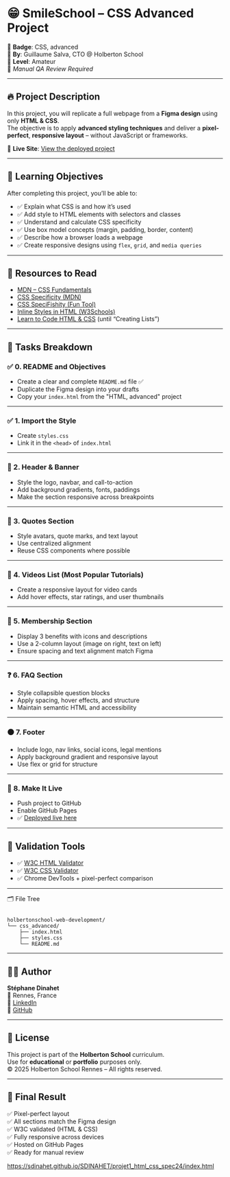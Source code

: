 # 😁 SmileSchool – CSS Advanced Project

📘 **Badge**: CSS, advanced  
👤 **By**: Guillaume Salva, CTO @ Holberton School  
📅 **Level**: Amateur  
📌 *Manual QA Review Required*

---

## 🔥 Project Description

In this project, you will replicate a full webpage from a **Figma design** using only **HTML & CSS**.  
The objective is to apply **advanced styling techniques** and deliver a **pixel-perfect**, **responsive layout** – without JavaScript or frameworks.

🔗 **Live Site**: [View the deployed project](https://sdinahet.github.io/SDINAHET/projet1_html_css_spec24/index.html)

---

## 🎯 Learning Objectives

After completing this project, you’ll be able to:

- ✅ Explain what CSS is and how it’s used  
- ✅ Add style to HTML elements with selectors and classes  
- ✅ Understand and calculate CSS specificity  
- ✅ Use box model concepts (margin, padding, border, content)  
- ✅ Describe how a browser loads a webpage  
- ✅ Create responsive designs using `flex`, `grid`, and `media queries`

---

## 🧠 Resources to Read

- [MDN – CSS Fundamentals](https://developer.mozilla.org/en-US/docs/Web/CSS)
- [CSS Specificity (MDN)](https://developer.mozilla.org/en-US/docs/Web/CSS/Specificity)
- [CSS SpeciFishity (Fun Tool)](https://specifishity.com/)
- [Inline Styles in HTML (W3Schools)](https://www.w3schools.com/html/html_styles.asp)
- [Learn to Code HTML & CSS](https://learn.shayhowe.com/html-css/) (until “Creating Lists”)

---

## 🧱 Tasks Breakdown

### ✅ 0. README and Objectives
- Create a clear and complete `README.md` file ✅  
- Duplicate the Figma design into your drafts  
- Copy your `index.html` from the "HTML, advanced" project  

---

### ✅ 1. Import the Style
- Create `styles.css`  
- Link it in the `<head>` of `index.html`  

---

### 🎨 2. Header & Banner
- Style the logo, navbar, and call-to-action  
- Add background gradients, fonts, paddings  
- Make the section responsive across breakpoints  

---

### 💬 3. Quotes Section
- Style avatars, quote marks, and text layout  
- Use centralized alignment  
- Reuse CSS components where possible  

---

### 🎥 4. Videos List (Most Popular Tutorials)
- Create a responsive layout for video cards  
- Add hover effects, star ratings, and user thumbnails  

---

### 👥 5. Membership Section
- Display 3 benefits with icons and descriptions  
- Use a 2-column layout (image on right, text on left)  
- Ensure spacing and text alignment match Figma  

---

### ❓ 6. FAQ Section
- Style collapsible question blocks  
- Apply spacing, hover effects, and structure  
- Maintain semantic HTML and accessibility  

---

### ⚫ 7. Footer
- Include logo, nav links, social icons, legal mentions  
- Apply background gradient and responsive layout  
- Use flex or grid for structure  

---

### 🚀 8. Make It Live
- Push project to GitHub  
- Enable GitHub Pages  
- ✅ [Deployed live here](https://sdinahet.github.io/SDINAHET/projet1_html_css_spec24/index.html)

---

## 🧪 Validation Tools

- ✅ [W3C HTML Validator](https://validator.w3.org/)
- ✅ [W3C CSS Validator](https://jigsaw.w3.org/css-validator/)
- ✅ Chrome DevTools + pixel-perfect comparison

---

🗂 File Tree
```pgsql

holbertonschool-web-development/
└── css_advanced/
    ├── index.html
    ├── styles.css
    └── README.md
```
---

## 👨‍💻 Author

**Stéphane Dinahet**  
📍 Rennes, France  
🔗 [LinkedIn](https://www.linkedin.com/in/st%C3%A9phane-dinahet-3b363189/)  
💼 [GitHub](https://github.com/SDINAHET)

---

## 📝 License

This project is part of the **Holberton School** curriculum.  
Use for **educational** or **portfolio** purposes only.  
© 2025 Holberton School Rennes – All rights reserved.

---

## 🚀 Final Result

✅ Pixel-perfect layout  
✅ All sections match the Figma design  
✅ W3C validated (HTML & CSS)  
✅ Fully responsive across devices  
✅ Hosted on GitHub Pages  
✅ Ready for manual review


https://sdinahet.github.io/SDINAHET/projet1_html_css_spec24/index.html